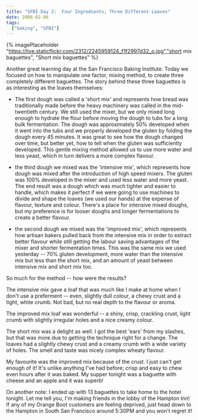```yaml
---
title: "SFBI Day 2:  Four Ingredients, Three Different Loaves"
date: 2008-02-06
tags: 
  ["baking", "SFBI"]
---
```



{% imagePlaceholder "https://live.staticflickr.com/2312/2245959124_f1f2997d32_o.jpg","short mix baguettes", "Short mix baguettes" %}

Another great learning day at the San Francisco Baking Institute. Today we focused on how to manipulate one factor, mixing method, to create three completely different baguettes. The story behind these three baguettes is as interesting as the loaves themselves:

- The first dough was called a 'short mix' and represents how bread was traditionally made before the heavy machinery was called in the mid-twentieth century. We still used the mixer, but we only mixed long enough to hydrate the flour before moving the dough to tubs for a long bulk fermentation. The dough was approximately 50% developed when it went into the tubs and we properly developed the gluten by folding the dough every 45 minutes. It was great to see how the dough changed over time, but better yet, how to tell when the gluten was sufficiently developed. This gentle mixing method allowed us to use more water and less yeast, which in turn delivers a more complex flavour.

- the third dough we mixed was the 'intensive mix', which represents how dough was mixed after the introduction of high speed mixers. The gluten was 100% developed in the mixer and used less water and more yeast. The end result was a dough which was much tighter and easier to handle, which makes it perfect if we were going to use machines to divide and shape the loaves (we used our hands) at the expense of flavour, texture and colour. There's a place for intensive mixed doughs, but my preference is for looser doughs and longer fermentations to create a better flavour.

- the second dough we mixed was the 'improved mix', which represents how artisan bakers pulled back from the intensive mix in order to extract better flavour while still getting the labour saving advantages of the mixer and shorter fermentation times. This was the same mix we used yesterday -- 70% gluten development, more water than the intensive mix but less than the short mix, and an amount of yeast between intensive mix and short mix too.

So much for the method -- how were the results?

The intensive mix gave a loaf that was much like I make at home when I don't use a preferment -- even, slightly dull colour, a chewy crust and a tight, white crumb. Not bad, but no real depth to the flavour or aroma.

The improved mix loaf was wonderful -- a shiny, crisp, crackling crust, light crumb with slightly irregular holes and a nice creamy colour.

The short mix was a delight as well. I got the best 'ears' from my slashes, but that was more due to getting the technique right for a change. The loaves had a slightly chewy crust and a creamy crumb with a wide variety of holes. The smell and taste was nicely complex wheaty flavour.

My favourite was the improved mix because of the crust. I just can't get enough of it! It's unlike anything I've had before; crisp and easy to chew even hours after it was baked. My supper tonight was a baguette with cheese and an apple and it was superb!

On another note: I ended up with 13 baguettes to take home to the hotel tonight. Let me tell you, I'm making friends in the lobby of the Hampton Inn! If any of my Orange Boot customers are feeling deprived, just head down to the Hampton in South San Francisco around 5:30PM and you won't regret it!
